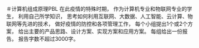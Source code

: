 ＃计算机组成原理PBL
在此疫情的特殊时期， 作为计算机专业和物联网专业的学生， 利用自己所学知识， 思考如何利用互联网、大数据、人工智能、云计算、物联网等先进的技术， 做好疫情的防控和各项管理工作， 每个小组提出1个或2个方案， 给出主要的产品思路、设计方案、实现方案和应用方案。 每组给出一份报告。 报告字数不超过3000字。
